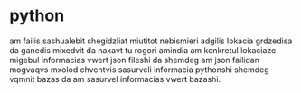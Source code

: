 # python
am failis sashualebit shegidzliat miutitot nebismieri adgilis lokacia grdzedisa da ganedis mixedvit da naxavt tu rogori amindia am konkretul lokaciaze. 
migebul informacias vwert json fileshi da shemdeg am json failidan mogvaqvs mxolod chventvis sasurveli informacia pythonshi
shemdeg vqmnit bazas da am sasurvel informacias vwert bazashi.
